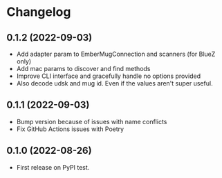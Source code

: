 # Changelog

## 0.1.2 (2022-09-03)

* Add adapter param to EmberMugConnection and scanners (for BlueZ only)
* Add mac params to discover and find methods
* Improve CLI interface and gracefully handle no options provided
* Also decode udsk and mug id. Even if the values aren't super useful.

## 0.1.1 (2022-09-03)

* Bump version because of issues with name conflicts
* Fix GitHub Actions issues with Poetry

## 0.1.0 (2022-08-26)

* First release on PyPI test.
